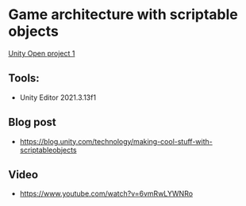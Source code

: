 # Game architecture with scriptable objects

[Unity Open project 1](https://github.com/UnityTechnologies/open-project-1)

## Tools:

- Unity Editor 2021.3.13f1


## Blog post
- https://blog.unity.com/technology/making-cool-stuff-with-scriptableobjects

## Video
- https://www.youtube.com/watch?v=6vmRwLYWNRo
